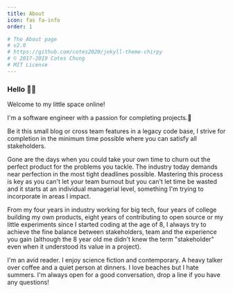 ```yaml
---
title: About
icon: fas fa-info
order: 1

# The About page
# v2.0
# https://github.com/cotes2020/jekyll-theme-chirpy
# © 2017-2019 Cotes Chung
# MIT License
---
```


### Hello 👋🏽


Welcome to my little space online! 

I'm a software engineer with a passion for completing projects.🚀 

Be it this small blog or cross team features in a legacy code base, I strive for completion in the minimum time possible where you can satisfy all stakeholders.

Gone are the days when you could take your own time to churn out the perfect product for the problems you tackle. The industry today demands near perfection in the most tight deadlines possible. Mastering this process is key as you can't let your team burnout but you can't let time be wasted and it starts at an individual managerial level, something I'm trying to incorporate in areas I impact.

From my four years in industry working for big tech, four years of college building my own products, eight years of contributing to open source or my little experiments since I started coding at the age of 8, I always try to achieve the fine balance between stakeholders, team and the experience you gain (although the 8 year old me didn't knew the term "stakeholder" even when it understood its value in a project).

I'm an avid reader. I enjoy science fiction and contemporary. A heavy talker over coffee and a quiet person at dinners. I love beaches but I hate summers. I'm always open for a good conversation, drop a line if you have any questions!